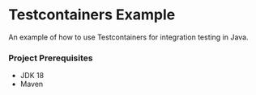 # Testcontainers Example

An example of how to use Testcontainers for integration testing in Java.

### Project Prerequisites

- JDK 18
- Maven
